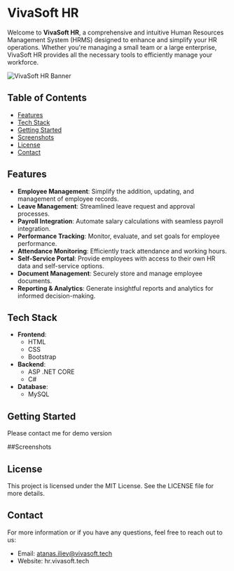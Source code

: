 # VivaSoft HR

Welcome to **VivaSoft HR**, a comprehensive and intuitive Human Resources Management System (HRMS) designed to enhance and simplify your HR operations. Whether you're managing a small team or a large enterprise, VivaSoft HR provides all the necessary tools to efficiently manage your workforce.

![VivaSoft HR Banner](https://path-to-your-image/banner.png)

## Table of Contents

- [Features](#features)
- [Tech Stack](#tech-stack)
- [Getting Started](#getting-started)
- [Screenshots](#screenshots)
- [License](#license)
- [Contact](#contact)

## Features

- **Employee Management**: Simplify the addition, updating, and management of employee records.
- **Leave Management**: Streamlined leave request and approval processes.
- **Payroll Integration**: Automate salary calculations with seamless payroll integration.
- **Performance Tracking**: Monitor, evaluate, and set goals for employee performance.
- **Attendance Monitoring**: Efficiently track attendance and working hours.
- **Self-Service Portal**: Provide employees with access to their own HR data and self-service options.
- **Document Management**: Securely store and manage employee documents.
- **Reporting & Analytics**: Generate insightful reports and analytics for informed decision-making.

## Tech Stack

- **Frontend**: 
  - HTML
  - CSS
  - Bootstrap
- **Backend**: 
  - ASP .NET CORE
  - C#
- **Database**: 
  - MySQL

## Getting Started

Please contact me for demo version

##Screenshots


## License
This project is licensed under the MIT License. See the LICENSE file for more details.

## Contact
For more information or if you have any questions, feel free to reach out to us:

- Email: atanas.iliev@vivasoft.tech
- Website: hr.vivasoft.tech

